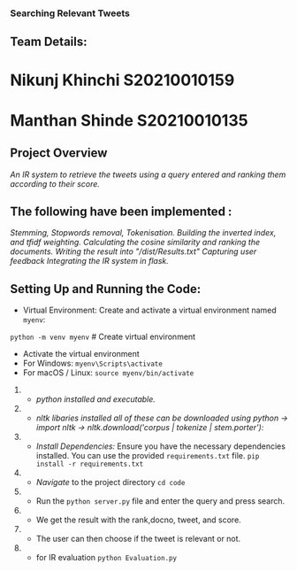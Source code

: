 ### Searching Relevant Tweets 
## Team Details:

# Nikunj Khinchi S20210010159
# Manthan Shinde S20210010135

## Project Overview

*An IR system to retrieve the tweets using a query entered and ranking them according to their score.*

## The following have been implemented :
*Stemming, Stopwords removal, Tokenisation.*
*Building the inverted index, and tfidf weighting.*
*Calculating the cosine similarity and ranking the documents.*
*Writing the result into "/dist/Results.txt"*
*Capturing user feedback*
*Integrating the IR system in flask.*

## Setting Up and Running the Code:

- Virtual Environment:
Create and activate a virtual environment named `myenv`:

`python -m venv myenv`   # Create virtual environment
- Activate the virtual environment
- For Windows:
`myenv\Scripts\activate`
-  For macOS / Linux:
`source myenv/bin/activate`


1. - *python installed and executable.*

2. - *nltk libaries installed all of these can be downloaded using python -> import nltk -> nltk.download('corpus | tokenize | stem.porter'):*

3. - *Install Dependencies:* Ensure you have the necessary dependencies installed. You can use the provided `requirements.txt` file. `pip install -r requirements.txt`

4. - *Navigate* to the project directory `cd code`

5. - Run the `python server.py` file and enter the query and press search.
6. - We get the result with the rank,docno, tweet, and score.
7. - The user can then choose if the tweet is relevant or not.
8. - for IR evaluation `python Evaluation.py`

